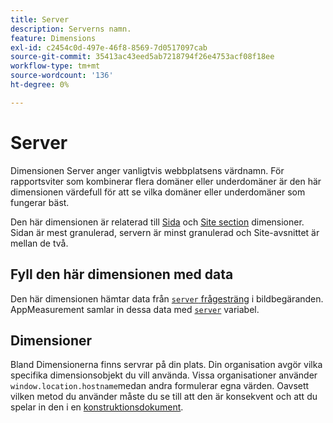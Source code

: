 ```yaml
---
title: Server
description: Serverns namn.
feature: Dimensions
exl-id: c2454c0d-497e-46f8-8569-7d0517097cab
source-git-commit: 35413ac43eed5ab7218794f26e4753acf08f18ee
workflow-type: tm+mt
source-wordcount: '136'
ht-degree: 0%

---
```


# Server

Dimensionen Server anger vanligtvis webbplatsens värdnamn. För rapportsviter som kombinerar flera domäner eller underdomäner är den här dimensionen värdefull för att se vilka domäner eller underdomäner som fungerar bäst.

Den här dimensionen är relaterad till [Sida](page.md) och [Site section](site-section.md) dimensioner. Sidan är mest granulerad, servern är minst granulerad och Site-avsnittet är mellan de två.

## Fyll den här dimensionen med data

Den här dimensionen hämtar data från [`server` frågesträng](/help/implement/validate/query-parameters.md) i bildbegäranden. AppMeasurement samlar in dessa data med [`server`](/help/implement/vars/page-vars/server.md) variabel.

## Dimensioner

Bland Dimensionerna finns servrar på din plats. Din organisation avgör vilka specifika dimensionsobjekt du vill använda. Vissa organisationer använder `window.location.hostname`medan andra formulerar egna värden. Oavsett vilken metod du använder måste du se till att den är konsekvent och att du spelar in den i en [konstruktionsdokument](/help/implement/prepare/solution-design.md).
